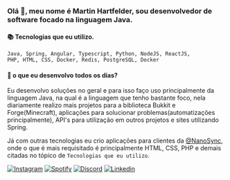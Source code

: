 ### Olá 👋, meu nome é Martin Hartfelder, sou desenvolvedor de software focado na linguagem Java.

#### 📚 Tecnologias que eu utilizo.
<code>Java, Spring, Angular, Typescript, Python, NodeJS, ReactJS, PHP, HTML, CSS, Docker, Redis, PostgreSQL, Docker</code>

#### 🤔 o que eu desenvolvo todos os dias?
Eu desenvolvo soluções no geral e para isso faço uso principalmente da linguagem Java, na qual é a linguagem que tenho bastante foco, nela diariamente realizo mais projetos para a biblioteca Bukkit e Forge(Minecraft), aplicações para solucionar problemas(automatizações principalmente), API's para utilização em outros projetos e sites utilizando Spring.

Já com outras tecnologias eu crio aplicações para clientes da <a href="https://github.com/NanoSyncServices">@NanoSync</a>, onde o que é mais requisitado é principalmente HTML, CSS, PHP e demais citadas no tópico de `Tecnologias que eu utilizo`.

[![Instagram](https://img.shields.io/badge/martiinfer22-%23E4405F.svg?style=for-the-badge&logo=Instagram&logoColor=white)](https://www.instagram.com/martiinfer22/)
[![Spotify](https://img.shields.io/badge/Spotify-1ED760?style=for-the-badge&logo=spotify&logoColor=white)](https://open.spotify.com/user/kkfig8dlwchpesdycbx6cqt2i)
[![Discord](https://img.shields.io/badge/NanoSync-%237289DA.svg?style=for-the-badge&logo=discord&logoColor=white)](https://discord.gg/cjSdpqZpR9)
[![Linkedin](https://img.shields.io/badge/LinkedIn-0077B5?style=for-the-badge&logo=linkedin&logoColor=white)](https://www.linkedin.com/in/themartinfer22/)
